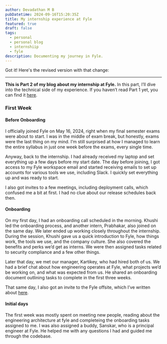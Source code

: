 ```yaml
---
author: Devadathan M B
pubDatetime: 2024-09-16T15:20:35Z
title: My internship experience at Fyle
featured: true
draft: false
tags:
  - personal
  - personal blog
  - internshiip
  - fyle
description: Documenting my journey in Fyle.
---
```


Got it! Here's the revised version with that change:

---

**This is Part 2 of my blog about my internship at Fyle.** In this part, I’ll dive into the technical side of my experience. If you haven’t read Part 1 yet, you can find it [here](/blog/fyle-internship).

### First Week

#### Before Onboarding

I officially joined Fyle on May 16, 2024, right when my final semester exams were about to start. I was in the middle of exam break, but honestly, exams were the last thing on my mind. I’m still surprised at how I managed to learn the entire syllabus in just one week before the exams, every single time.

Anyway, back to the internship. I had already received my laptop and set everything up a few days before my start date. The day before joining, I got access to my Fyle workspace email and started receiving emails to set up accounts for various tools we use, including Slack. I quickly set everything up and was ready to start.

I also got invites to a few meetings, including deployment calls, which confused me a bit at first. I had no clue about our release schedules back then.

#### Onboarding

On my first day, I had an onboarding call scheduled in the morning. Khushi led the onboarding process, and another intern, Prabhakar, also joined on the same day. We later ended up working closely throughout the internship. During the session, Khushi gave us a quick introduction to Fyle, how things work, the tools we use, and the company culture. She also covered the benefits and perks we’d get as interns. We were then assigned tasks related to security compliance and a few other things.

Later that day, we met our manager, Kartikey, who had hired both of us. We had a brief chat about how engineering operates at Fyle, what projects we’d be working on, and what was expected from us. He shared an onboarding document outlining tasks to complete in the first three weeks.

That same day, I also got an invite to the Fyle offsite, which I’ve written about [here](/blog/fyle-offsite).

#### Initial days

The first week was mostly spent on meeting new people, reading about the engineering architecture at fyle and completeing the onboarding tasks assigned to me. I was also assigned a buddy, Sanskar, who is a principal engineer at Fyle. He helped me with any questions I had and guided me through the codebase.
